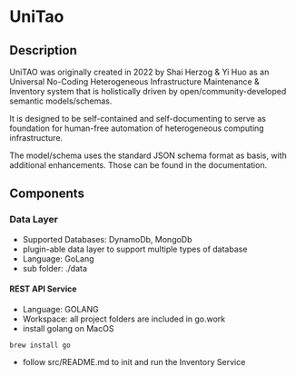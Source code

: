 # UniTao

## Description

UniTAO was originally created in 2022 by Shai Herzog & Yi Huo as an 
Universal No-Coding Heterogeneous Infrastructure Maintenance & Inventory system that is holistically driven by open/community-developed semantic models/schemas.

It is designed to be self-contained and self-documenting to serve as foundation for human-free automation of heterogeneous computing infrastructure.

The model/schema uses the standard JSON schema format as basis, with additional enhancements. Those can be found in the documentation. 

## Components
 
### Data Layer
 - Supported Databases: DynamoDb, MongoDb
 - plugin-able data layer to support multiple types of database
 - Language: GoLang
 - sub folder: ./data


#### REST API Service
 - Language: GOLANG
 - Workspace: all project folders are included in go.work
 - install golang on MacOS
 ```
 brew install go
 ```
 - follow src/README.md to init and run the Inventory Service

